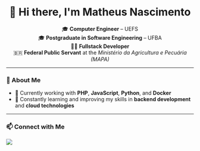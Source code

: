 <h1 align="center">👋 Hi there, I'm Matheus Nascimento</h1>

<p align="center">
  🎓 <b>Computer Engineer</b> – UEFS<br>
  🎓 <b>Postgraduate in Software Engineering</b> – UFBA<br>
  👨‍💻 <b>Fullstack Developer</b><br>
  🇧🇷 <b>Federal Public Servant</b> at the <i>Ministério da Agricultura e Pecuária (MAPA)</i>
</p>

---

### 🚀 About Me
- 🔭 Currently working with **PHP**, **JavaScript**, **Python**, and **Docker**  
- 🌱 Constantly learning and improving my skills in **backend development** and **cloud technologies**

---

### 📫 Connect with Me
<p align="left">
  <a href="https://www.linkedin.com/in/matheus-nascimento-322a0b181/" target="_blank">
    <img src="https://img.shields.io/badge/LinkedIn-0077B5?style=for-the-badge&logo=linkedin&logoColor=white" />
  </a>
</p>
